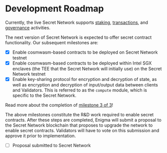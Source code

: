 # Development Roadmap

Currently, the live Secret Network supports [staking](../validators-and-full-nodes/secret-nodes.md), [transactions](transactions.md), and [governance](governance.md) activities.

The next version of Secret Network is expected to offer secret contract functionality. Our subsequent milestones are:

- [x] Enable cosmwasm-based contracts to be deployed on Secret Network testnet
- [x] Enable cosmwasm-based contracts to be deployed within Intel SGX enclaves (the TEE that the Secret Network will initially use) on the Secret Network testnet
- [x] Enable key-sharing protocol for encryption and decryption of state, as well as encryption and decryption of input/output data between clients and Validators. This is referred to as the `compute` module, which is specific to the Secret Network.

Read more about the completion of [milestone 3 of 3](https://blog.scrt.network/secret-contracts-update-milestone-3-of-3-is-complete)!

The above milestones constitute the R&D work required to enable secret contracts. After these steps are completed, Enigma will submit a proposal to the Secret Network blockchain that proposes to upgrade the network to enable secret contracts. Validators will have to vote on this submission and approve it prior to implementation.

- [ ] Proposal submitted to Secret Network
